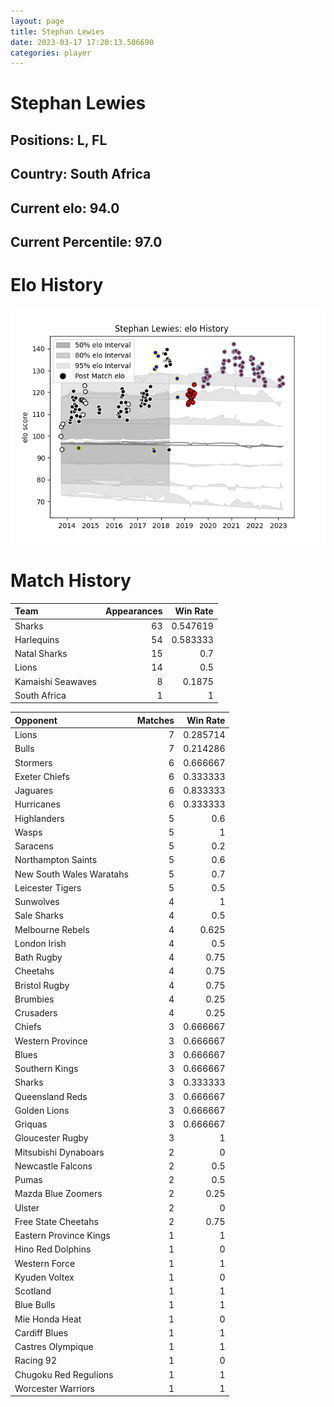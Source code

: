 ```yaml
---  
layout: page  
title: Stephan Lewies  
date: 2023-03-17 17:20:13.506690  
categories: player  
---
```

# Stephan Lewies

## Positions: L, FL

## Country: South Africa

## Current elo: 94.0

## Current Percentile: 97.0

# Elo History


![elo history](history_StephanLewies.png)
# Match History


| Team              |   Appearances |   Win Rate |
|:------------------|--------------:|-----------:|
| Sharks            |            63 |   0.547619 |
| Harlequins        |            54 |   0.583333 |
| Natal Sharks      |            15 |   0.7      |
| Lions             |            14 |   0.5      |
| Kamaishi Seawaves |             8 |   0.1875   |
| South Africa      |             1 |   1        |

| Opponent                 |   Matches |   Win Rate |
|:-------------------------|----------:|-----------:|
| Lions                    |         7 |   0.285714 |
| Bulls                    |         7 |   0.214286 |
| Stormers                 |         6 |   0.666667 |
| Exeter Chiefs            |         6 |   0.333333 |
| Jaguares                 |         6 |   0.833333 |
| Hurricanes               |         6 |   0.333333 |
| Highlanders              |         5 |   0.6      |
| Wasps                    |         5 |   1        |
| Saracens                 |         5 |   0.2      |
| Northampton Saints       |         5 |   0.6      |
| New South Wales Waratahs |         5 |   0.7      |
| Leicester Tigers         |         5 |   0.5      |
| Sunwolves                |         4 |   1        |
| Sale Sharks              |         4 |   0.5      |
| Melbourne Rebels         |         4 |   0.625    |
| London Irish             |         4 |   0.5      |
| Bath Rugby               |         4 |   0.75     |
| Cheetahs                 |         4 |   0.75     |
| Bristol Rugby            |         4 |   0.75     |
| Brumbies                 |         4 |   0.25     |
| Crusaders                |         4 |   0.25     |
| Chiefs                   |         3 |   0.666667 |
| Western Province         |         3 |   0.666667 |
| Blues                    |         3 |   0.666667 |
| Southern Kings           |         3 |   0.666667 |
| Sharks                   |         3 |   0.333333 |
| Queensland Reds          |         3 |   0.666667 |
| Golden Lions             |         3 |   0.666667 |
| Griquas                  |         3 |   0.666667 |
| Gloucester Rugby         |         3 |   1        |
| Mitsubishi Dynaboars     |         2 |   0        |
| Newcastle Falcons        |         2 |   0.5      |
| Pumas                    |         2 |   0.5      |
| Mazda Blue Zoomers       |         2 |   0.25     |
| Ulster                   |         2 |   0        |
| Free State Cheetahs      |         2 |   0.75     |
| Eastern Province Kings   |         1 |   1        |
| Hino Red Dolphins        |         1 |   0        |
| Western Force            |         1 |   1        |
| Kyuden Voltex            |         1 |   0        |
| Scotland                 |         1 |   1        |
| Blue Bulls               |         1 |   1        |
| Mie Honda Heat           |         1 |   0        |
| Cardiff Blues            |         1 |   1        |
| Castres Olympique        |         1 |   1        |
| Racing 92                |         1 |   0        |
| Chugoku Red Regulions    |         1 |   1        |
| Worcester Warriors       |         1 |   1        |